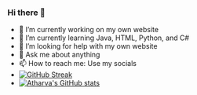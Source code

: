 ### Hi there 👋
- 🔭 I’m currently working on my own website
- 🌱 I’m currently learning Java, HTML, Python, and C#
- 🤔 I’m looking for help with my own website
- 💬 Ask me about anything
- 📫 How to reach me: Use my socials
- <a href="https://git.io/streak-stats"><img src="https://streak-stats.demolab.com?user=AtharvaK123&theme=radical" alt="GitHub Streak" /></a>
- [![Atharva's GitHub stats](https://github-readme-stats.vercel.app/api?username=AtharvaK123)](https://github.com/anuraghazra/github-readme-stats)
